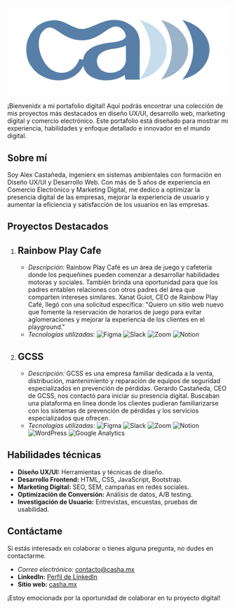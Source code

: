 ![Logo casha](images/brand/monograma.png)

¡Bienvenidx a mi portafolio digital! Aquí podrás encontrar una colección de mis proyectos más destacados en diseño UX/UI,
desarrollo web, marketing digital y comercio electrónico. Este portafolio está diseñado para mostrar mi experiencia, 
habilidades y enfoque detallado e innovador en el mundo digital.

## Sobre mí

Soy Alex Castañeda, ingenierx en sistemas ambientales con formación en Diseño UX/UI y Desarrollo Web. 
Con más de 5 años de experiencia en Comercio Electrónico y Marketing Digital, me dedico a optimizar la presencia digital de las empresas, 
mejorar la experiencia de usuario y aumentar la eficiencia y satisfacción de los usuarios en las empresas.

## Proyectos Destacados
1. ## Rainbow Play Cafe
   - *Descripción:*
     Rainbow Play Café es un área de juego y cafetería donde los pequeñines pueden comenzar a desarrollar habilidades motoras y sociales.
     También brinda una oportunidad para que los padres entablen relaciones con otros padres del área que comparten intereses similares.
     Xanat Guiot, CEO de Rainbow Play Café, llegó con una solicitud específica: "Quiero un sitio web nuevo que fomente la reservación de
     horarios de juego para evitar aglomeraciones y mejorar la experiencia de los clientes en el playground."
    - *Tecnologías utilizadas:*
      <img src="https://img.shields.io/badge/Figma-%232E4564" alt="Figma">
      <img src="https://img.shields.io/badge/Slack-%2370A0AF" alt="Slack">
      <img src="https://img.shields.io/badge/Zoom-%2370A0AF" alt="Zoom">
      <img src="https://img.shields.io/badge/Notion-%23706993" alt="Notion">
2. ## GCSS
   - *Descripción:*
     GCSS es una empresa familiar dedicada a la venta, distribución, mantenimiento y reparación de equipos de seguridad especializados en
     prevención de pérdidas. Gerardo Castañeda, CEO de GCSS, nos contactó para iniciar su presencia digital. Buscaban una plataforma en línea
     donde los clientes pudieran familiarizarse con los sistemas de prevención de pérdidas y los servicios especializados que ofrecen.
    - *Tecnologías utilizadas:*
      <img src="https://img.shields.io/badge/Figma-%232E4564" alt="Figma">
      <img src="https://img.shields.io/badge/Slack-%2370A0AF" alt="Slack">
      <img src="https://img.shields.io/badge/Zoom-%2370A0AF" alt="Zoom">
      <img src="https://img.shields.io/badge/Notion-%23706993" alt="Notion">
      <img src="https://img.shields.io/badge/WordPress-%23A0C1B9" alt="WordPress">
      <img src="https://img.shields.io/badge/Google%20Analytics-%23EBBAB9" alt="Google Analytics">

## Habilidades técnicas
- **Diseño UX/UI:** Herramientas y técnicas de diseño.
- **Desarrollo Frontend:** HTML, CSS, JavaScript, Bootstrap.
- **Marketing Digital:** SEO, SEM, campañas en redes sociales.
- **Optimización de Conversión:** Análisis de datos, A/B testing.
- **Investigación de Usuario:** Entrevistas, encuestas, pruebas de usabilidad.

## Contáctame
Si estás interesadx en colaborar o tienes alguna pregunta, no dudes en contactarme.
- *Correo electrónico:* [contacto@casha.mx](mailto:contacto@casha.mx)
- **LinkedIn:** [Perfil de LinkedIn](https://www.linkedin.com/in/alexcasha/)
- **Sitio web:** [casha.mx](https://casha.mx)

¡Estoy emocionadx por la oportunidad de colaborar en tu proyecto digital!

